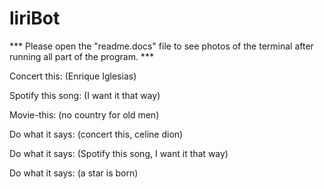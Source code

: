 # liriBot

*** Please open the "readme.docs" file to see photos of the terminal after running all part of the program. *** 





Concert this: (Enrique Iglesias)



Spotify this song: (I want it that way)



Movie-this: (no country for old men)


Do what it says: (concert this, celine dion)


Do what it says: (Spotify this song, I want it that way)


Do what it says: (a star is born)

